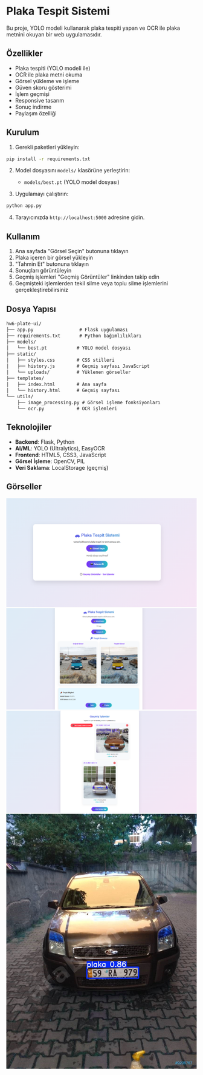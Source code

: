 # Plaka Tespit Sistemi

Bu proje, YOLO modeli kullanarak plaka tespiti yapan ve OCR ile plaka metnini okuyan bir web uygulamasıdır.

## Özellikler

- Plaka tespiti (YOLO modeli ile)
- OCR ile plaka metni okuma
- Görsel yükleme ve işleme
- Güven skoru gösterimi
- İşlem geçmişi
- Responsive tasarım
- Sonuç indirme
- Paylaşım özelliği

## Kurulum

1. Gerekli paketleri yükleyin:
```bash
pip install -r requirements.txt
```

2. Model dosyasını `models/` klasörüne yerleştirin:
   - `models/best.pt` (YOLO model dosyası)

3. Uygulamayı çalıştırın:
```bash
python app.py
```

4. Tarayıcınızda `http://localhost:5000` adresine gidin.

## Kullanım

1. Ana sayfada "Görsel Seçin" butonuna tıklayın
2. Plaka içeren bir görsel yükleyin
3. "Tahmin Et" butonuna tıklayın
4. Sonuçları görüntüleyin
5. Geçmiş işlemleri "Geçmiş Görüntüler" linkinden takip edin
6. Geçmişteki işlemlerden tekil silme veya toplu silme işlemlerini gerçekleştirebilirsiniz

## Dosya Yapısı

```
hw6-plate-ui/
├── app.py                 # Flask uygulaması
├── requirements.txt       # Python bağımlılıkları
├── models/
│   └── best.pt           # YOLO model dosyası
├── static/
│   ├── styles.css        # CSS stilleri
│   ├── history.js        # Geçmiş sayfası JavaScript
│   └── uploads/          # Yüklenen görseller
├── templates/
│   ├── index.html        # Ana sayfa
│   └── history.html      # Geçmiş sayfası
└── utils/
    ├── image_processing.py # Görsel işleme fonksiyonları
    └── ocr.py            # OCR işlemleri
```

## Teknolojiler

- **Backend**: Flask, Python
- **AI/ML**: YOLO (Ultralytics), EasyOCR
- **Frontend**: HTML5, CSS3, JavaScript
- **Görsel İşleme**: OpenCV, PIL
- **Veri Saklama**: LocalStorage (geçmiş)


## Görseller

![UI Görsel](./ui-images/1.png)
![UI Görsel](./ui-images/2.png)
![UI Görsel](./ui-images/3.png)
![UI Görsel](./ui-images/isaretli_gorsel.jpg)
